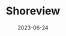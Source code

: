 ---
title: "Shoreview"
cc-type: city
date: 2023-06-24
hashtag: "shoreview"
subdivision-of:
  - Ramsey County
tags:
  - city
  - Ramsey County
  - Minnesota
---